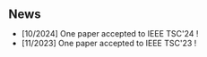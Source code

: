 <h2 id="news" style="margin:30px 0px 10px;">News</h2>

<style>
  #scrollableDiv {
    min-height: 50px;
    height: 50px;
    overflow-y: hidden;
    opacity: 1;
    transition: height 0.5s ease-in-out, opacity 0.5s ease-in-out;
  }
</style>

<ul id="scrollableDiv" onmouseover="showScrollbar()" onmouseout="hideScrollbar()">
  <li>[10/2024] One paper accepted to IEEE TSC'24 !</li>
  <li>[11/2023] One paper accepted to IEEE TSC'23 !</li>
</ul>
<script>
  function showScrollbar() {
    var div = document.getElementById('scrollableDiv');
    div.style.height = div.scrollHeight + 'px';
    div.style.opacity = 1;
  }
  function hideScrollbar() {
    var div = document.getElementById('scrollableDiv');
    div.style.height = '50px';
    div.style.opacity = 1;
  }
</script>
